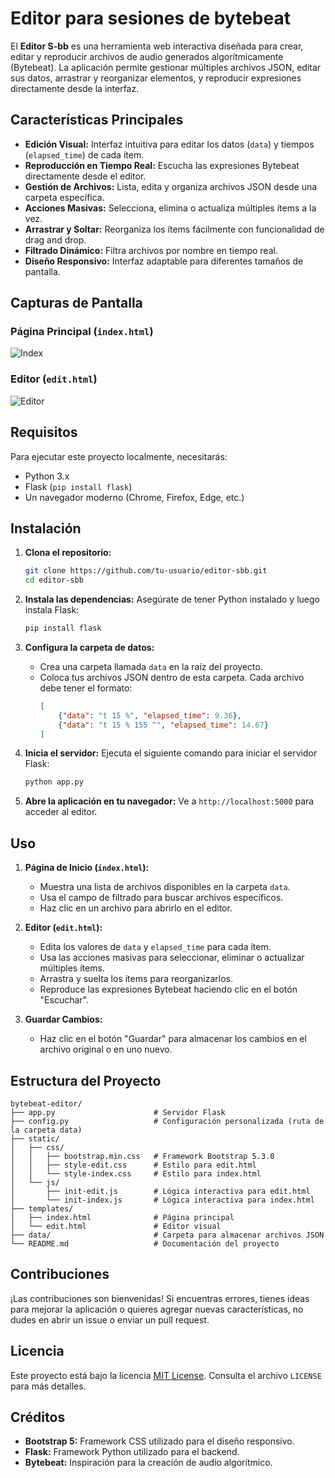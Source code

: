 # Editor para sesiones de bytebeat

El **Editor S-bb** es una herramienta web interactiva diseñada para crear, editar y reproducir archivos de audio generados algorítmicamente (Bytebeat). La aplicación permite gestionar múltiples archivos JSON, editar sus datos, arrastrar y reorganizar elementos, y reproducir expresiones directamente desde la interfaz.

## Características Principales

- **Edición Visual:** Interfaz intuitiva para editar los datos (`data`) y tiempos (`elapsed_time`) de cada ítem.
- **Reproducción en Tiempo Real:** Escucha las expresiones Bytebeat directamente desde el editor.
- **Gestión de Archivos:** Lista, edita y organiza archivos JSON desde una carpeta específica.
- **Acciones Masivas:** Selecciona, elimina o actualiza múltiples ítems a la vez.
- **Arrastrar y Soltar:** Reorganiza los ítems fácilmente con funcionalidad de drag and drop.
- **Filtrado Dinámico:** Filtra archivos por nombre en tiempo real.
- **Diseño Responsivo:** Interfaz adaptable para diferentes tamaños de pantalla.

## Capturas de Pantalla

### Página Principal (`index.html`)
![Index](https://via.placeholder.com/800x400?text=Lista+de+Archivos)

### Editor (`edit.html`)
![Editor](https://via.placeholder.com/800x400?text=Editor+de+Archivos)

## Requisitos

Para ejecutar este proyecto localmente, necesitarás:

- Python 3.x
- Flask (`pip install flask`)
- Un navegador moderno (Chrome, Firefox, Edge, etc.)

## Instalación

1. **Clona el repositorio:**
   ```bash
   git clone https://github.com/tu-usuario/editor-sbb.git
   cd editor-sbb
   ```

2. **Instala las dependencias:**
   Asegúrate de tener Python instalado y luego instala Flask:
   ```bash
   pip install flask
   ```

3. **Configura la carpeta de datos:**
   - Crea una carpeta llamada `data` en la raíz del proyecto.
   - Coloca tus archivos JSON dentro de esta carpeta. Cada archivo debe tener el formato:
     ```json
     [
         {"data": "t 15 %", "elapsed_time": 9.36},
         {"data": "t 15 % 155 ^", "elapsed_time": 14.67}
     ]
     ```

4. **Inicia el servidor:**
   Ejecuta el siguiente comando para iniciar el servidor Flask:
   ```bash
   python app.py
   ```

5. **Abre la aplicación en tu navegador:**
   Ve a `http://localhost:5000` para acceder al editor.

## Uso

1. **Página de Inicio (`index.html`):**
   - Muestra una lista de archivos disponibles en la carpeta `data`.
   - Usa el campo de filtrado para buscar archivos específicos.
   - Haz clic en un archivo para abrirlo en el editor.

2. **Editor (`edit.html`):**
   - Edita los valores de `data` y `elapsed_time` para cada ítem.
   - Usa las acciones masivas para seleccionar, eliminar o actualizar múltiples ítems.
   - Arrastra y suelta los ítems para reorganizarlos.
   - Reproduce las expresiones Bytebeat haciendo clic en el botón "Escuchar".

3. **Guardar Cambios:**
   - Haz clic en el botón "Guardar" para almacenar los cambios en el archivo original o en uno nuevo.

## Estructura del Proyecto

```
bytebeat-editor/
├── app.py                      # Servidor Flask
├── config.py                   # Configuración personalizada (ruta de la carpeta data)
├── static/
│   ├── css/
│   │   ├── bootstrap.min.css   # Framework Bootstrap 5.3.0
│   │   ├── style-edit.css      # Estilo para edit.html
│   │   └── style-index.css     # Estilo para index.html
│   └── js/
│       ├── init-edit.js        # Lógica interactiva para edit.html
│       └── init-index.js       # Lógica interactiva para index.html
├── templates/
│   ├── index.html              # Página principal
│   └── edit.html               # Editor visual
├── data/                       # Carpeta para almacenar archivos JSON
└── README.md                   # Documentación del proyecto
```

## Contribuciones

¡Las contribuciones son bienvenidas! Si encuentras errores, tienes ideas para mejorar la aplicación o quieres agregar nuevas características, no dudes en abrir un issue o enviar un pull request.

## Licencia

Este proyecto está bajo la licencia [MIT License](LICENSE). Consulta el archivo `LICENSE` para más detalles.

## Créditos

- **Bootstrap 5:** Framework CSS utilizado para el diseño responsivo.
- **Flask:** Framework Python utilizado para el backend.
- **Bytebeat:** Inspiración para la creación de audio algorítmico.
